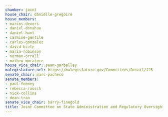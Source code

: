 ```yaml
---
chamber: joint
house_chair: danielle-gregoire
house_members:
- marcos-devers
- daniel-donahue
- daniel-hunt
- carmine-gentile
- carlos-gonzalez
- david-biele
- maria-robinson
- norman-orrall
- mathew-muratore
house_vice_chair: sean-garballey
malegislature_url: https://malegislature.gov/Committees/Detail/J25
senate_chair: marc-pacheco
senate_members:
- paul-feeney
- rebecca-rausch
- nick-collins
- dean-tran
senate_vice_chair: barry-finegold
title: Joint Committee on State Administration and Regulatory Oversight
---
```

